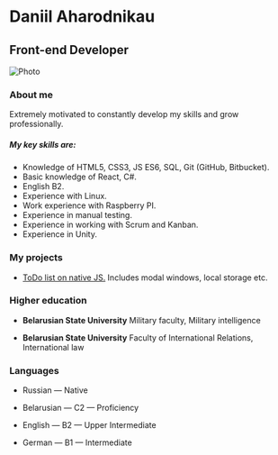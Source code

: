 #  Daniil Aharodnikau 
## Front-end Developer
![Photo](https://sun2.beltelecom-by-minsk.userapi.com/impf/c637431/v637431659/3e83a/4L2TH4IVrS4.jpg?size=200x0&quality=90&crop=209,0,810,810&sign=869ff4aff759340efc21ca041a17ae26&ava=1)
### About me
Extremely motivated to constantly develop my skills and grow professionally.


##### My key skills are:

* Knowledge of HTML5, CSS3, JS ES6, SQL, Git (GitHub, Bitbucket).
* Basic knowledge of React, C#.
* English B2.
* Experience with Linux.
* Work experience with Raspberry PI.
* Experience in manual testing.
* Experience in working with Scrum and Kanban.
* Experience in Unity.

### My projects

* [ToDo list on native JS.](https://mrkefir4ik.github.io/ToDo/)
 Includes modal windows, local storage etc.

### Higher education
* **Belarusian State University**
Military faculty, Military intelligence

* **Belarusian State University**
Faculty of International Relations, International law

### Languages
* Russian — Native

* Belarusian — C2 — Proficiency

* English — B2 — Upper Intermediate

* German — B1 — Intermediate
